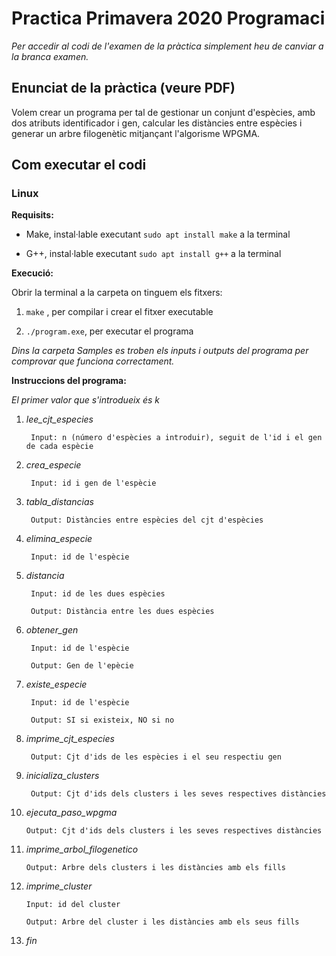 # Practica Primavera 2020 Programaci

*Per accedir al codi de l'examen de la pràctica simplement heu de canviar a la branca examen.*

## Enunciat de la pràctica (veure PDF)
Volem crear un programa per tal de gestionar un conjunt d'espècies, amb dos atributs identificador i gen, calcular les distàncies
entre espècies i generar un arbre filogenètic mitjançant l'algorisme WPGMA.

## Com executar el codi
### Linux
**Requisits:**

- Make, instal·lable executant `sudo apt install make` a la terminal
  
- G++, instal·lable executant `sudo apt install g++` a la terminal
  
**Execució:**

Obrir la terminal a la carpeta on tinguem els fitxers:
  
1. `make` , per compilar i crear el fitxer executable
  
2. `./program.exe`, per executar el programa

*Dins la carpeta Samples es troben els inputs i outputs del programa per comprovar que funciona correctament.*
  
**Instruccions del programa:**

*El primer valor que s'introdueix és k*

1. *lee_cjt_especies*

        Input: n (número d'espècies a introduir), seguit de l'id i el gen de cada espècie

2. *crea_especie*
    
        Input: id i gen de l'espècie
    
3. *tabla_distancias*

        Output: Distàncies entre espècies del cjt d'espècies
    
4. *elimina_especie*

        Input: id de l'espècie
  
5. *distancia*

        Input: id de les dues espècies
    
        Output: Distància entre les dues espècies
  
6. *obtener_gen*

        Input: id de l'espècie
    
        Output: Gen de l'epècie
    
7. *existe_especie*

        Input: id de l'espècie
    
        Output: SI si existeix, NO si no
    
8. *imprime_cjt_especies*

        Output: Cjt d'ids de les espècies i el seu respectiu gen

9. *inicializa_clusters*

        Output: Cjt d'ids dels clusters i les seves respectives distàncies
    
10. *ejecuta_paso_wpgma*

        Output: Cjt d'ids dels clusters i les seves respectives distàncies
    
11. *imprime_arbol_filogenetico*

        Output: Arbre dels clusters i les distàncies amb els fills
     
12. *imprime_cluster*

        Input: id del cluster

        Output: Arbre del cluster i les distàncies amb els seus fills

13. *fin*
    
  
